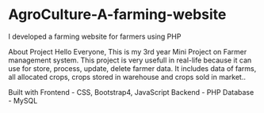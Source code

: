 # AgroCulture-A-farming-website
I developed a farming website for farmers using PHP

About Project
Hello Everyone, This is my 3rd year Mini Project on Farmer management system. This project is very usefull in real-life because it can use for store, process, update, delete farmer data. It includes data of farms, all allocated crops, crops stored in warehouse and crops sold in market..

Built with
Frontend - CSS, Bootstrap4, JavaScript
Backend - PHP
Database - MySQL
